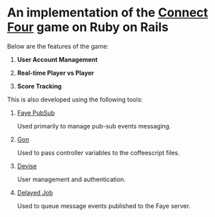 # **An implementation of the [Connect Four](http://en.wikipedia.org/wiki/Connect_Four) game on Ruby on Rails**

Below are the features of the game:

1. **User Account Management**

2. **Real-time Player vs Player**

3. **Score Tracking**

This is also developed using the following tools:

1. [Faye PubSub](http://faye.jcoglan.com/)

   Used primarily to manage pub-sub events messaging.

2. [Gon](https://github.com/gazay/gon)

   Used to pass controller variables to the coffeescript files.

3. [Devise](https://github.com/plataformatec/devise)

   User management and authentication.

4. [Delayed Job](https://github.com/collectiveidea/delayed_job_active_record)

   Used to queue message events published to the Faye server.
